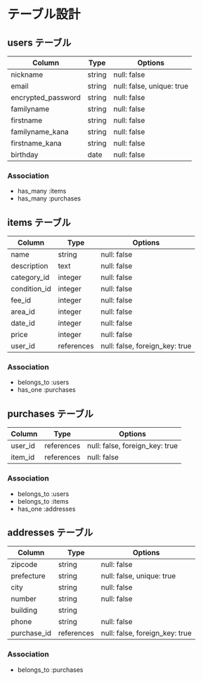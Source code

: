 # テーブル設計

## users テーブル

| Column             | Type    | Options     |
| ------------------ | ------  | ----------- |
| nickname           | string  | null: false |
| email              | string  | null: false, unique: true |
| encrypted_password | string  | null: false |
| familyname         | string  | null: false |
| firstname          | string  | null: false |
| familyname_kana    | string  | null: false |
| firstname_kana     | string  | null: false |
| birthday           | date    | null: false |

### Association

- has_many :items
- has_many :purchases

## items テーブル

| Column       | Type        | Options                        |
| ------       | ------      | -----------                    |
| name         | string      | null: false                    |
| description  | text        | null: false                    |
| category_id  | integer     | null: false                    |
| condition_id | integer     | null: false                    |
| fee_id       | integer     | null: false                    |
| area_id      | integer     | null: false                    |
| date_id      | integer     | null: false                    |
| price        | integer     | null: false                    |
| user_id      | references  | null: false, foreign_key: true |

### Association

- belongs_to :users
- has_one :purchases

## purchases テーブル

| Column             | Type       | Options     |
| ------------------ | ------     | ----------- |
| user_id            | references | null: false, foreign_key: true  |
| item_id            | references | null: false |

### Association

- belongs_to :users
- belongs_to :items
- has_one :addresses

## addresses テーブル

| Column             | Type       | Options     |
| ------------------ | ------     | ----------- |
| zipcode            | string     | null: false |
| prefecture         | string     | null: false, unique: true |
| city               | string     | null: false |
| number             | string     | null: false |
| building           | string     |             |
| phone              | string     | null: false |
| purchase_id        | references | null: false, foreign_key: true  |

### Association

- belongs_to :purchases